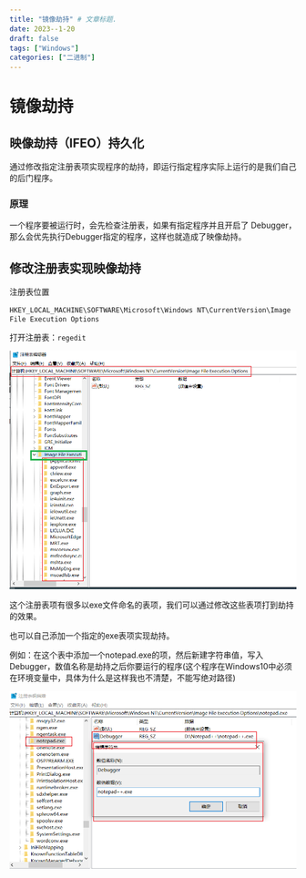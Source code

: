 ```yaml
---
title: "镜像劫持" # 文章标题.
date: 2023--1-20
draft: false
tags: ["Windows"]
categories: ["二进制"]
---
```


# 镜像劫持

## 映像劫持（IFEO）持久化

通过修改指定注册表项实现程序的劫持，即运行指定程序实际上运行的是我们自己的后门程序。

### 原理

一个程序要被运行时，会先检查注册表，如果有指定程序并且开启了 Debugger，那么会优先执行Debugger指定的程序，这样也就造成了映像劫持。

## 修改注册表实现映像劫持

注册表位置

```
HKEY_LOCAL_MACHINE\SOFTWARE\Microsoft\Windows NT\CurrentVersion\Image File Execution Options
```

打开注册表：`regedit`

![注册表](./注册表.png)

这个注册表项有很多以exe文件命名的表项，我们可以通过修改这些表项打到劫持的效果。

也可以自己添加一个指定的exe表项实现劫持。

例如：在这个表中添加一个notepad.exe的项，然后新建字符串值，写入Debugger，数值名称是劫持之后你要运行的程序(这个程序在Windows10中必须在环境变量中，具体为什么是这样我也不清楚，不能写绝对路径)

![成功](./成功.png)